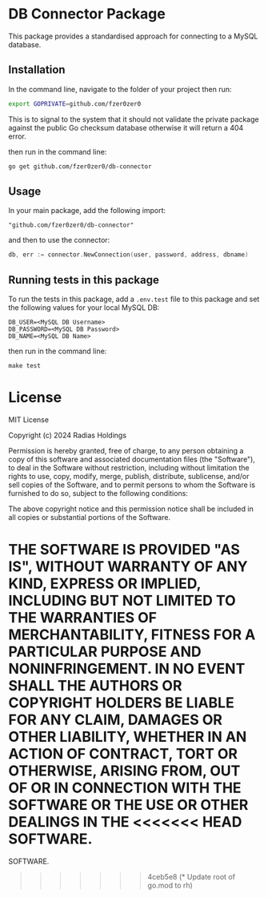# DB Connector Package

This package provides a standardised approach for connecting to a MySQL database.

## Installation

In the command line, navigate to the folder of your project then run:

```bash
export GOPRIVATE=github.com/fzer0zer0
```

This is to signal to the system that it should not validate the private package against the public Go checksum database otherwise it will return a 404 error.

then run in the command line:

```bash
go get github.com/fzer0zer0/db-connector
```

## Usage

In your main package, add the following import:

```text
"github.com/fzer0zer0/db-connector"
```

and then to use the connector:

```go
db, err := connector.NewConnection(user, password, address, dbname)
```

## Running tests in this package

To run the tests in this package, add a `.env.test` file to this package and set the following values for your local MySQL DB:

```text
DB_USER=<MySQL DB Username>
DB_PASSWORD=<MySQL DB Password>
DB_NAME=<MySQL DB Name>
```

then run in the command line:

```text
make test
```

# License

MIT License

Copyright (c) 2024 Radias Holdings

Permission is hereby granted, free of charge, to any person obtaining a copy
of this software and associated documentation files (the "Software"), to deal
in the Software without restriction, including without limitation the rights
to use, copy, modify, merge, publish, distribute, sublicense, and/or sell
copies of the Software, and to permit persons to whom the Software is
furnished to do so, subject to the following conditions:

The above copyright notice and this permission notice shall be included in all
copies or substantial portions of the Software.

THE SOFTWARE IS PROVIDED "AS IS", WITHOUT WARRANTY OF ANY KIND, EXPRESS OR
IMPLIED, INCLUDING BUT NOT LIMITED TO THE WARRANTIES OF MERCHANTABILITY,
FITNESS FOR A PARTICULAR PURPOSE AND NONINFRINGEMENT. IN NO EVENT SHALL THE
AUTHORS OR COPYRIGHT HOLDERS BE LIABLE FOR ANY CLAIM, DAMAGES OR OTHER
LIABILITY, WHETHER IN AN ACTION OF CONTRACT, TORT OR OTHERWISE, ARISING FROM,
OUT OF OR IN CONNECTION WITH THE SOFTWARE OR THE USE OR OTHER DEALINGS IN THE
<<<<<<< HEAD
SOFTWARE.
=======
SOFTWARE.
>>>>>>> 4ceb5e8 (* Update root of go.mod to rh)
